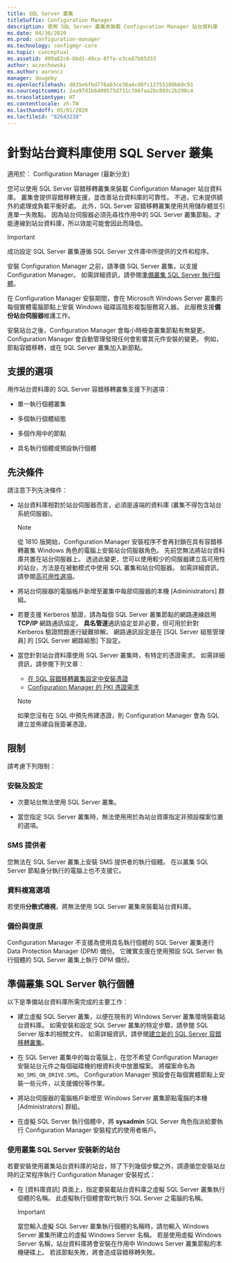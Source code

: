 ```yaml
---
title: SQL Server 叢集
titleSuffix: Configuration Manager
description: 使用 SQL Server 叢集來裝載 Configuration Manager 站台資料庫
ms.date: 04/30/2020
ms.prod: configuration-manager
ms.technology: configmgr-core
ms.topic: conceptual
ms.assetid: d09a82c6-bbd1-49ca-8ffe-e3ce87b85d33
author: aczechowski
ms.author: aaroncz
manager: dougeby
ms.openlocfilehash: d035e6fbd776a03ce38a4cd0fc12755100b60c91
ms.sourcegitcommit: 2aa97d1b6409575d731c706faa2bc093c2b298c4
ms.translationtype: HT
ms.contentlocale: zh-TW
ms.lasthandoff: 05/01/2020
ms.locfileid: "82643238"
---
```

# <a name="use-a-sql-server-cluster-for-the-site-database"></a>針對站台資料庫使用 SQL Server 叢集

適用於：  Configuration Manager (最新分支)

您可以使用 SQL Server 容錯移轉叢集來裝載 Configuration Manager 站台資料庫。 叢集會提供容錯移轉支援，並改善站台資料庫的可靠性。 不過，它未提供額外的處理或負載平衡好處。 此外，SQL Server 容錯移轉叢集使用共用儲存體並引進單一失敗點。 因為站台伺服器必須先尋找作用中的 SQL Server 叢集節點，才能連線到站台資料庫，所以效能可能會因此而降低。  

> [!IMPORTANT]  
> 成功設定 SQL Server 叢集遵循 SQL Server 文件庫中所提供的文件和程序。  


安裝 Configuration Manager 之前，請準備 SQL Server 叢集，以支援 Configuration Manager。 如需詳細資訊，請參閱[準備叢集 SQL Server 執行個體](#bkmk_prepare)。

在 Configuration Manager 安裝期間，會在 Microsoft Windows Server 叢集的每個實體電腦節點上安裝 Windows 磁碟區陰影複製服務寫入器。 此服務支援**備份站台伺服器**維護工作。  

安裝站台之後，Configuration Manager 會每小時檢查叢集節點有無變更。 Configuration Manager 會自動管理發現任何會影響其元件安裝的變更。 例如，節點容錯移轉，或在 SQL Server 叢集加入新節點。  



## <a name="supported-options"></a>支援的選項

用作站台資料庫的 SQL Server 容錯移轉叢集支援下列選項︰

- 單一執行個體叢集  

- 多個執行個體組態  

- 多個作用中的節點  

- 具名執行個體或預設執行個體  



## <a name="prerequisites"></a>先決條件

請注意下列先決條件：  

- 站台資料庫相對於站台伺服器而言，必須是遠端的資料庫 (叢集不得包含站台系統伺服器)。  

    > [!Note]  
    > 從 1810 版開始，Configuration Manager 安裝程序不會再封鎖在具有容錯移轉叢集 Windows 角色的電腦上安裝站台伺服器角色。 先前您無法將站台資料庫共置在站台伺服器上。 透過此變更，您可以使用較少的伺服器建立高可用性的站台，方法是在被動模式中使用 SQL 叢集和站台伺服器。 如需詳細資訊，請參閱[高可用性選項](high-availability-options.md)。 <!--3607761, fka 1359132-->  

- 將站台伺服器的電腦帳戶新增至叢集中每部伺服器的本機 [Administrators]  群組。  

- 若要支援 Kerberos 驗證，請為每個 SQL Server 叢集節點的網路連線啟用 **TCP/IP** 網路通訊協定。 **具名管道**通訊協定並非必要，但可用於針對 Kerberos 驗證問題進行疑難排解。 網路通訊設定是在 [SQL Server 組態管理員]  的 [SQL Server 網路組態]  下設定。  

- 當您針對站台資料庫使用 SQL Server 叢集時，有特定的憑證需求。 如需詳細資訊，請參閱下列文章：
  - [在 SQL 容錯移轉叢集設定中安裝憑證](https://docs.microsoft.com/sql/database-engine/configure-windows/manage-certificates?view=sql-server-ver15#provision-failover-cluster-cert)
  - [Configuration Manager 的 PKI 憑證需求](../../../plan-design/network/pki-certificate-requirements.md#BKMK_PKIcertificates_for_servers)

  > [!NOTE]
  > 如果您沒有在 SQL 中預先佈建憑證，則 Configuration Manager 會為 SQL 建立並佈建自我簽署憑證。<!-- 7099499 -->

## <a name="limitations"></a>限制

請考慮下列限制：  


### <a name="installation-and-configuration"></a>安裝及設定

- 次要站台無法使用 SQL Server 叢集。  

- 當您指定 SQL Server 叢集時，無法使用用於為站台資庫指定非預設檔案位置的選項。  


### <a name="sms-provider"></a>SMS 提供者

您無法在 SQL Server 叢集上安裝 SMS 提供者的執行個體。 在以叢集 SQL Server 節點身分執行的電腦上也不支援它。  


### <a name="data-replication-options"></a>資料複寫選項

若使用**分散式檢視**，將無法使用 SQL Server 叢集來裝載站台資料庫。  


### <a name="backup-and-recovery"></a>備份與復原

Configuration Manager 不支援為使用具名執行個體的 SQL Server 叢集進行 Data Protection Manager (DPM) 備份。 它確實支援在使用預設 SQL Server 執行個體的 SQL Server 叢集上執行 DPM 備份。  



## <a name="prepare-a-clustered-sql-server-instance"></a><a name="bkmk_prepare"></a> 準備叢集 SQL Server 執行個體  

以下是準備站台資料庫所需完成的主要工作︰

- 建立虛擬 SQL Server 叢集，以便在現有的 Windows Server 叢集環境裝載站台資料庫。 如需安裝和設定 SQL Server 叢集的特定步驟，請參閱 SQL Server 版本的相關文件。 如需詳細資訊，請參閱[建立新的 SQL Server 容錯移轉叢集](https://docs.microsoft.com/sql/sql-server/failover-clusters/install/create-a-new-sql-server-failover-cluster-setup?view=sql-server-2017)。  

- 在 SQL Server 叢集中的每台電腦上，在您不希望 Configuration Manager 安裝站台元件之每個磁碟機的根資料夾中放置檔案。 將檔案命名為 `NO_SMS_ON_DRIVE.SMS`。 Configuration Manager 預設會在每個實體節點上安裝一些元件，以支援備份等作業。  

- 將站台伺服器的電腦帳戶新增至 Windows Server 叢集節點電腦的本機 [Administrators]  群組。  

- 在虛擬 SQL Server 執行個體中，將 **sysadmin** SQL Server 角色指派給要執行 Configuration Manager 安裝程式的使用者帳戶。  


### <a name="to-install-a-new-site-using-a-clustered-sql-server"></a>使用叢集 SQL Server 安裝新的站台  

若要安裝使用叢集站台資料庫的站台，除了下列幾個步驟之外，請遵循您安裝站台時的正常程序執行 Configuration Manager 安裝程式：  

- 在 [資料庫資訊]  頁面上，指定要裝載站台資料庫之虛擬 SQL Server 叢集執行個體的名稱。 此虛擬執行個體會取代執行 SQL Server 之電腦的名稱。  

    > [!IMPORTANT]  
    > 當您輸入虛擬 SQL Server 叢集執行個體的名稱時，請勿輸入 Windows Server 叢集所建立的虛擬 Windows Server 名稱。 若是使用虛擬 Windows Server 名稱，站台資料庫將會安裝在作用中 Windows Server 叢集節點的本機硬碟上。 若該節點失敗，將會造成容錯移轉失敗。  
